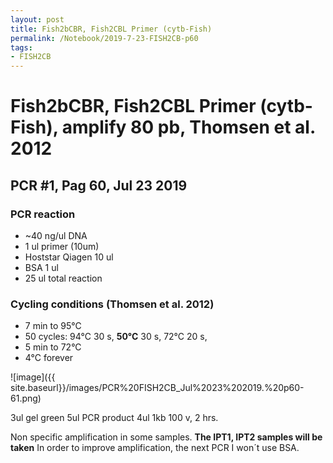 ```yaml
---
layout: post
title: Fish2bCBR, Fish2CBL Primer (cytb-Fish)
permalink: /Notebook/2019-7-23-FISH2CB-p60
tags:
- FISH2CB
---
```



Fish2bCBR, Fish2CBL Primer (cytb-Fish), amplify **80 pb**, Thomsen et al. 2012
==============================================================================

**PCR \#1, Pag 60, Jul 23 2019**
--------------------------------

### **PCR reaction**

-   ~40 ng/ul DNA
-   1 ul primer (10um)
-   Hoststar Qiagen 10 ul
-   BSA 1 ul
-   25 ul total reaction

### **Cycling conditions (Thomsen et al. 2012)**

-   7 min to 95°C
-   50 cycles: 94°C 30 s, **50°C** 30 s, 72°C 20 s,
-   5 min to 72°C
-   4°C forever

![image]({{ site.baseurl}}/images/PCR%20FISH2CB_Jul%2023%202019.%20p60-61.png)

3ul gel green 5ul PCR product 4ul 1kb 100 v, 2 hrs.

Non specific amplification in some samples. **The IPT1, IPT2 samples
will be taken** In order to improve amplification, the next PCR I won´t
use BSA.
